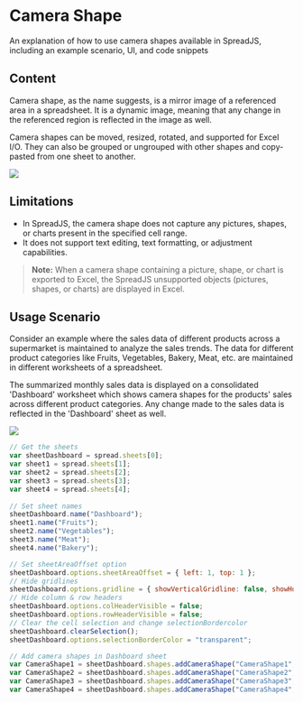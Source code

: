 # Camera Shape

An explanation of how to use camera shapes available in SpreadJS, including an example scenario, UI, and code snippets

## Content

Camera shape, as the name suggests, is a mirror image of a referenced area in a spreadsheet. It is a dynamic image, meaning that any change in the referenced region is reflected in the image as well.

Camera shapes can be moved, resized, rotated, and supported for Excel I/O. They can also be grouped or ungrouped with other shapes and copy-pasted from one sheet to another.

![](/DOCUMENT_SITE_LINK_PREFIX_HERE/document-site-files/images/8d606653-16a0-474d-b9dc-e2b4d01c2446/images/camerashapebasic.gif)

## Limitations

* In SpreadJS, the camera shape does not capture any pictures, shapes, or charts present in the specified cell range.
* It does not support text editing, text formatting, or adjustment capabilities.

> **Note:** When a camera shape containing a picture, shape, or chart is exported to Excel, the SpreadJS unsupported objects (pictures, shapes, or charts) are displayed in Excel.

## Usage Scenario

Consider an example where the sales data of different products across a supermarket is maintained to analyze the sales trends. The data for different product categories like Fruits, Vegetables, Bakery, Meat, etc. are maintained in different worksheets of a spreadsheet.

The summarized monthly sales data is displayed on a consolidated 'Dashboard' worksheet which shows camera shapes for the products' sales across different product categories. Any change made to the sales data is reflected in the 'Dashboard' sheet as well.

![](/DOCUMENT_SITE_LINK_PREFIX_HERE/document-site-files/images/8d606653-16a0-474d-b9dc-e2b4d01c2446/images/cameradashboard.gif)

```javascript
// Get the sheets
var sheetDashboard = spread.sheets[0];
var sheet1 = spread.sheets[1];
var sheet2 = spread.sheets[2];
var sheet3 = spread.sheets[3];
var sheet4 = spread.sheets[4];
            
// Set sheet names
sheetDashboard.name("Dashboard");
sheet1.name("Fruits");
sheet2.name("Vegetables");
sheet3.name("Meat");
sheet4.name("Bakery");

// Set sheetAreaOffset option
sheetDashboard.options.sheetAreaOffset = { left: 1, top: 1 };
// Hide gridlines
sheetDashboard.options.gridline = { showVerticalGridline: false, showHorizontalGridline: false };
// Hide column & row headers
sheetDashboard.options.colHeaderVisible = false;
sheetDashboard.options.rowHeaderVisible = false;
// Clear the cell selection and change selectionBordercolor
sheetDashboard.clearSelection();
sheetDashboard.options.selectionBorderColor = "transparent";

// Add camera shapes in Dashboard sheet
var CameraShape1 = sheetDashboard.shapes.addCameraShape("CameraShape1", "Fruits!A1:C8", 30, 45, 340, 330);
var CameraShape2 = sheetDashboard.shapes.addCameraShape("CameraShape2", "Vegetables!A1:C7", 440, 45, 340, 330);
var CameraShape3 = sheetDashboard.shapes.addCameraShape("CameraShape3", "Meat!A1:C6", 30, 400, 340, 330);
var CameraShape4 = sheetDashboard.shapes.addCameraShape("CameraShape4", "Bakery!A1:C8", 440, 400, 340, 330);
```